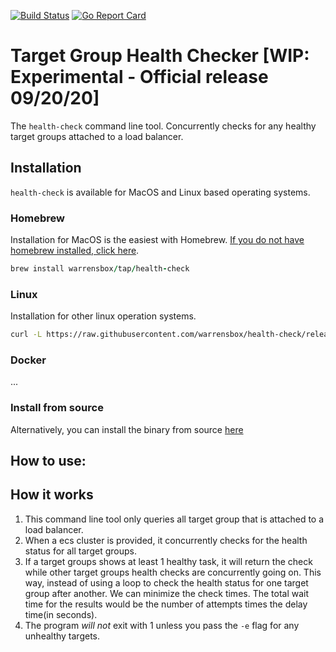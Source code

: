 [![Build Status](https://travis-ci.org/warrensbox/health-check.svg?branch=master)](https://travis-ci.org/warrensbox/health-check)
[![Go Report Card](https://goreportcard.com/badge/github.com/warrensbox/health-check)](https://goreportcard.com/report/github.com/warrensbox/health-check)

# Target Group Health Checker [WIP: Experimental - Official release 09/20/20]

The `health-check` command line tool. Concurrently checks for any healthy target groups attached to a load balancer. 

## Installation

`health-check` is available for MacOS and Linux based operating systems.

### Homebrew

Installation for MacOS is the easiest with Homebrew. [If you do not have homebrew installed, click here](https://brew.sh/).


```ruby
brew install warrensbox/tap/health-check
```

### Linux

Installation for other linux operation systems.

```sh
curl -L https://raw.githubusercontent.com/warrensbox/health-check/release/install.sh | bash
```

### Docker
...

### Install from source

Alternatively, you can install the binary from source [here](https://github.com/warrensbox/health-check/releases)

## How to use:


## How it works

1. This command line tool only queries all target group that is attached to a load balancer.
2. When a ecs cluster is provided, it concurrently checks for the health status for all target groups.
3. If a target groups shows at least 1 healthy task, it will return the check while other target groups health checks are concurrently going on. This way, instead of using a loop to check the health status for one target group after another. We can minimize the check times. The total wait time for the results would be the number of attempts times the delay time(in seconds).
4. The program *will not* exit with 1 unless you pass the `-e` flag for any unhealthy targets.




